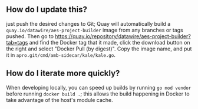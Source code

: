 How do I update this?
---------------------

just push the desired changes to Git; Quay will automatically build a
`quay.io/datawire/aes-project-builder` image from any branches or tags
pushed.  Then go to
https://quay.io/repository/datawire/aes-project-builder?tab=tags and
find the Docker tag that it made, click the download button on the
right and select "Docker Pull (by digest)".  Copy the image name, and
put it in `apro.git/cmd/amb-sidecar/kale/kale.go`.

How do I iterate more quickly?
------------------------------

When developing locally, you can speed up builds by running `go mod
vendor` before running `docker build .`; this allows the build
happening in Docker to take advantage of the host's module cache.
